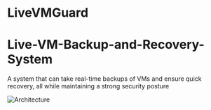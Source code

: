 # LiveVMGuard
# Live-VM-Backup-and-Recovery-System

A system that can take real-time backups of VMs and ensure quick recovery, all while maintaining a strong security posture

![Architecture](https://github.com/khushbu4066/LiveVMGuard/assets/83541710/c0522b47-9779-4c7c-a441-eb34c18ff071)

